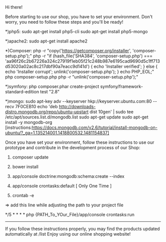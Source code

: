 Hi there!

Before starting to use our shop, you have to set your environment.
Don't worry, you need to follow these steps and you'll be ready!  

*)php5:
sudo apt-get install php5-cli
sudo apt-get install php5-mongo

*)apache2:
sudo apt-get install apache2

*)Composer:
php -r "copy('https://getcomposer.org/installer', 'composer-setup.php');"
php -r "if (hash_file('SHA384', 'composer-setup.php') === 'aa96f26c2b67226a324c27919f1eb05f21c248b987e6195cad9690d5c1ff713d53020a02ac8c217dbf90a7eacc9d141d') { echo 'Installer verified'; } else { echo 'Installer corrupt'; unlink('composer-setup.php'); } echo PHP_EOL;"
php composer-setup.php
php -r "unlink('composer-setup.php');"

*)symfony:
php composer.phar create-project symfony/framework-standard-edition test "2.8"

*)mongo:
sudo apt-key adv --keyserver hkp://keyserver.ubuntu.com:80 --recv 7F0CEB10
echo 'deb http://downloads-distro.mongodb.org/repo/ubuntu-upstart dist 10gen' | sudo tee /etc/apt/sources.list.d/mongodb.list
sudo apt-get update
sudo apt-get install -y mongodb-org
[instructions:https://docs.mongodb.com/v2.6/tutorial/install-mongodb-on-ubuntu/?_ga=1.135214001.1418800532.1481154837]

Once you have set your environment, follow these instructions to use our prototype and contribute in the development process of our Shop:

1) composer update

2) bower install

3)  app/console doctrine:mongodb:schema:create --index

4) app/console crontasks:default [ Only One Time ]

4)  crontab -e 

=> add this line while adjusting the path to your project file


*/5 * * * * php {PATH_To_YOur_File}/app/console crontasks:run

_______________________________________________

If you follow these instructions properly, you may find the products updated automatically at /list
Enjoy using our online shopping website!



